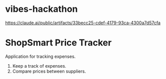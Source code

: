 # vibes-hackathon

https://claude.ai/public/artifacts/33becc25-cdef-4179-93ca-4300a7d57cfa


# ShopSmart Price Tracker
Application for tracking expenses.
1. Keep a track of expenses.
2. Compare prices between suppliers.
